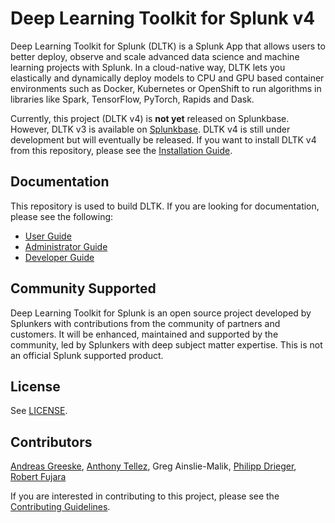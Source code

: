 # Deep Learning Toolkit for Splunk v4

Deep Learning Toolkit for Splunk (DLTK) is a Splunk App that allows users to better deploy, observe and scale advanced data science and machine learning projects with Splunk. In a cloud-native way, DLTK lets you elastically and dynamically deploy models to CPU and GPU based container environments such as Docker, Kubernetes or OpenShift to run algorithms in libraries like Spark, TensorFlow, PyTorch, Rapids and Dask.

Currently, this project (DLTK v4) is **not yet** released on Splunkbase. However, DLTK v3 is available on [Splunkbase](https://splunkbase.splunk.com/app/4607/). DLTK v4 is still under development but will eventually be released. If you want to install DLTK v4 from this repository, please see the [Installation Guide](docs/admin/install.md).

## Documentation

This repository is used to build DLTK. If you are looking for documentation, please see the following:

- [User Guide](docs/user/README.md)
- [Administrator Guide](docs/admin/README.md)
- [Developer Guide](docs/developer/README.md)

## Community Supported

Deep Learning Toolkit for Splunk is an open source project developed by Splunkers with contributions from the community of partners and customers. It will be enhanced, maintained and supported by the community, led by Splunkers with deep subject matter expertise. This is not an official Splunk supported product.

## License

See [LICENSE](./LICENSE).

## Contributors

[Andreas Greeske](https://github.com/AndreasGre), [Anthony Tellez](https://github.com/anthonygtellez), Greg Ainslie-Malik, [Philipp Drieger](https://github.com/pdrieger), [Robert Fujara](https://github.com/hovu96)

If you are interested in contributing to this project, please see the [Contributing Guidelines](docs/developer/contributing.md).
